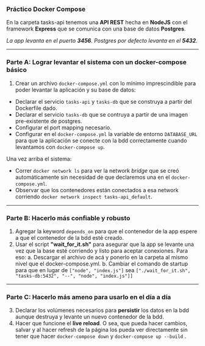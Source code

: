 ### Práctico Docker Compose

En la carpeta tasks-api tenemos una **API REST** hecha en **NodeJS** con el framework **Express** que se comunica con una base de datos **Postgres**. 

*La app levanta en el puerto **3456**.* 
*Postgres por defecto levanta en el **5432**.*

---

### Parte A: Lograr levantar el sistema con un docker-compose básico

1. Crear un archivo `docker-compose.yml` con lo mínimo imprescindible para poder levantar la aplicación y su base de datos:
* Declarar el servicio `tasks-api` y `tasks-db` que se construya a partir del Dockerfile dado. 
* Declarar el servicio `tasks-db` que se contruya a partir de una imagen pre-existente de postgres.
* Configurar el port mapping necesario.
* Configurar en el `docker-compose.yml` la variable de entorno `DATABASE_URL` para que la aplicación se conecte con la bdd correctamente cuando levantamos con `docker-compose up`. 

Una vez arriba el sistema:
* Correr `docker network ls` para ver la network *bridge* que se creó automáticamente sin necesidad de que declaremos una en el `docker-compose.yml`. 
* Observar que los contenedores están conectados a esa network corriendo `docker network inspect tasks-api_default`.

---

### Parte B: Hacerlo más confiable y robusto

1. Agregar la keyword `depends_on` para que el contenedor de la app espere a que el contenedor de la bdd esté creado. 
2. Usar el script **"wait_for_it.sh"** para asegurar que la app se levante una vez que la base esté corriendo y listo para aceptar conexiones. 
Para eso:
  a. Descargar el archivo de acá y ponerlo en la carpeta al mismo nivel que el docker-compose.yml. 
  b. Cambiar el comando de startup para que en lugar de `["node", "index.js"]` sea `["./wait_for_it.sh", "tasks-db:5432", "--", "node", "index.js"]]`

---

### Parte C: Hacerlo más ameno para usarlo en el día a día

3. Declarar los volúmenes necesarios para **persistir** los datos en la bdd aunque destruya y levante un nuevo contenedor de la bdd. 
4. Hacer que funcione el **live reload**. O sea, que pueda hacer cambios, salvar y al hacer refresh de la página los pueda ver directamente sin tener que hacer `docker-compose down` y `docker-compose up --build` .
